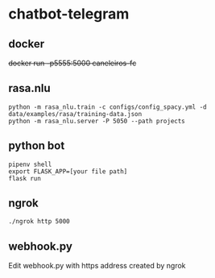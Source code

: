 # chatbot-telegram

## docker
~~docker run -p5555:5000 caneleiros-fc~~

## rasa.nlu
```
python -m rasa_nlu.train -c configs/config_spacy.yml -d data/examples/rasa/training-data.json
python -m rasa_nlu.server -P 5050 --path projects
```

## python bot
```
pipenv shell
export FLASK_APP=[your file path]
flask run
```

## ngrok
```
./ngrok http 5000
```

## webhook.py
Edit webhook.py with https address created by ngrok
